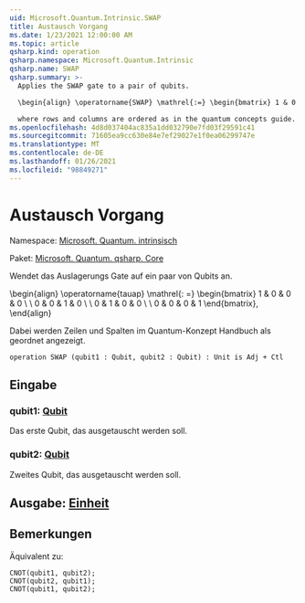 ```yaml
---
uid: Microsoft.Quantum.Intrinsic.SWAP
title: Austausch Vorgang
ms.date: 1/23/2021 12:00:00 AM
ms.topic: article
qsharp.kind: operation
qsharp.namespace: Microsoft.Quantum.Intrinsic
qsharp.name: SWAP
qsharp.summary: >-
  Applies the SWAP gate to a pair of qubits.

  \begin{align} \operatorname{SWAP} \mathrel{:=} \begin{bmatrix} 1 & 0 & 0 & 0 \\\\ 0 & 0 & 1 & 0 \\\\ 0 & 1 & 0 & 0 \\\\ 0 & 0 & 0 & 1 \end{bmatrix}, \end{align}

  where rows and columns are ordered as in the quantum concepts guide.
ms.openlocfilehash: 4d8d037404ac835a1dd032790e7fd03f29591c41
ms.sourcegitcommit: 71605ea9cc630e84e7ef29027e1f0ea06299747e
ms.translationtype: MT
ms.contentlocale: de-DE
ms.lasthandoff: 01/26/2021
ms.locfileid: "98849271"
---
```

# <a name="swap-operation"></a>Austausch Vorgang

Namespace: [Microsoft. Quantum. intrinsisch](xref:Microsoft.Quantum.Intrinsic)

Paket: [Microsoft. Quantum. qsharp. Core](https://nuget.org/packages/Microsoft.Quantum.QSharp.Core)


Wendet das Auslagerungs Gate auf ein paar von Qubits an.

\begin{align} \operatorname{tauap} \mathrel{: =} \begin{bmatrix} 1 & 0 & 0 & 0 \\ \\ 0 & 0 & 1 & 0 \\ \\ 0 & 1 & 0 & 0 \\ \\ 0 & 0 & 0 & 1 \end{bmatrix}, \end{align}

Dabei werden Zeilen und Spalten im Quantum-Konzept Handbuch als geordnet angezeigt.

```qsharp
operation SWAP (qubit1 : Qubit, qubit2 : Qubit) : Unit is Adj + Ctl
```


## <a name="input"></a>Eingabe

### <a name="qubit1--qubit"></a>qubit1: [Qubit](xref:microsoft.quantum.lang-ref.qubit)

Das erste Qubit, das ausgetauscht werden soll.


### <a name="qubit2--qubit"></a>qubit2: [Qubit](xref:microsoft.quantum.lang-ref.qubit)

Zweites Qubit, das ausgetauscht werden soll.



## <a name="output--unit"></a>Ausgabe: [Einheit](xref:microsoft.quantum.lang-ref.unit)



## <a name="remarks"></a>Bemerkungen

Äquivalent zu:

```qsharp
CNOT(qubit1, qubit2);
CNOT(qubit2, qubit1);
CNOT(qubit1, qubit2);
```